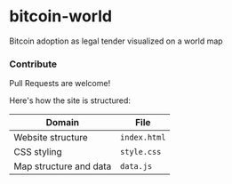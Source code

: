 # bitcoin-world
Bitcoin adoption as legal tender visualized on a world map

### Contribute
Pull Requests are welcome!

Here's how the site is structured:

| Domain | File |
| --- | --- |
| Website structure | `index.html` |
| CSS styling | `style.css` |
| Map structure and data | `data.js` |

